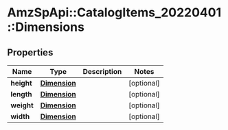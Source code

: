 # AmzSpApi::CatalogItems_20220401::Dimensions

## Properties
Name | Type | Description | Notes
------------ | ------------- | ------------- | -------------
**height** | [**Dimension**](Dimension.md) |  | [optional] 
**length** | [**Dimension**](Dimension.md) |  | [optional] 
**weight** | [**Dimension**](Dimension.md) |  | [optional] 
**width** | [**Dimension**](Dimension.md) |  | [optional] 

